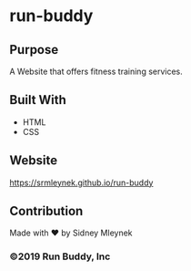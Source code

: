# run-buddy

## Purpose
A Website that offers fitness training services.

## Built With
* HTML
* CSS

## Website
https://srmleynek.github.io/run-buddy

## Contribution
Made with ❤️ by Sidney Mleynek

### ©️2019 Run Buddy, Inc
